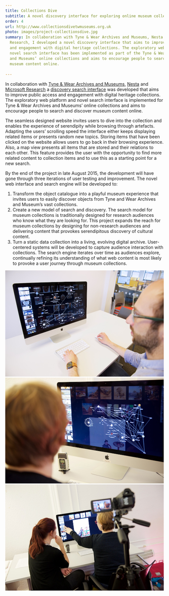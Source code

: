 ```yaml
---
title: Collections Dive
subtitle: A novel discovery interface for exploring online museum collections.
order: 4
url: http://www.collectionsdivetwmuseums.org.uk
photo: images/project-collectionsdive.jpg
summary: In collaboration with Tyne & Wear Archives and Museums, Nesta and Microsoft
  Research, I developed a novel discovery interface that aims to improve public access
  and engagement with digital heritage collections. The exploratory web platform and
  novel search interface has been implemented as part of the Tyne & Wear Archives
  and Museums’ online collections and aims to encourage people to search and discover
  museum content online.

---
```

In collaboration with [Tyne & Wear Archives and Museums](http://www.twmuseums.org.uk/), [Nesta](http://www.nesta.org.uk/) and [Microsoft Research](http://research.microsoft.com/en-us/labs/cambridge/) a [discovery search interface](http://collectionsdivetwmuseums.org.uk/) was developed that aims to improve public access and engagement with digital heritage collections. The exploratory web platform and novel search interface is implemented for Tyne & Wear Archives and Museums’ online collections and aims to encourage people to search and discover museum content online.

The seamless designed website invites users to dive into the collection and enables the experience of serendipity while browsing through artefacts. Adapting the users’ scrolling speed the interface either keeps displaying related items or presents random new topics. Storing items that have been clicked on the website allows users to go back in their browsing experience. Also, a map view presents all items that are stored and their relations to each other. This feature provides the user with the opportunity to find more related content to collection items and to use this as a starting point for a new search.

By the end of the project in late August 2015, the development will have gone through three iterations of user testing and improvement. The novel web interface and search engine will be developed to:

1. Transform the object catalogue into a playful museum experience that invites users to easily discover objects from Tyne and Wear Archives and Museum’s vast collections.
2. Create a new model of search and discovery. The search model for museum collections is traditionally designed for research audiences who know what they are looking for. This project expands the reach for museum collections by designing for non-research audiences and delivering content that provokes serendipitous discovery of cultural content.
3. Turn a static data collection into a living, evolving digital archive. User-centered systems will be developed to capture audience interaction with collections. The search engine iterates over time as audiences explore, continually refining its understanding of what web content is most likely to provoke a user journey through museum collections.

<div class="inline-gallery">
  <img src="/images/collections-dive-1.jpg" />
  <img src="/images/collections-dive-2.jpg" />
  <img src="/images/collections-dive-3.jpg" />
</div>
